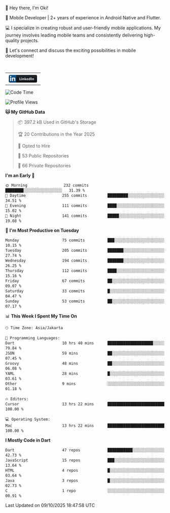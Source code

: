 <p>
 👋 Hey there, I'm Oki!

🚀 Mobile Developer | 2+ years of experience in Android Native and Flutter.

💻 I specialize in creating robust and user-friendly mobile applications. My journey involves leading mobile teams and consistently delivering high-quality projects.

🔗 Let's connect and discuss the exciting possibilities in mobile development!

<br>

<table style="border:none; border-collapse:collapse; cellspacing:0; cellpadding:0">
    <tr>
        <td>
           <a href="https://www.linkedin.com/in/oki-6ba305173/" target="_blank">
              <img src="https://github.com/inisialkey/inisialkey/blob/main/assets/linkedin.svg" alt="LinkedIn" style="vertical-align:top; margin:4px" height=24>
          </a>
        </td>
    </tr>
</table>

<!-- <br>

<!--START_SECTION:waka-->
![Code Time](http://img.shields.io/badge/Code%20Time-1%2C520%20hrs%2056%20mins-blue)

![Profile Views](http://img.shields.io/badge/Profile%20Views-0-blue)

**🐱 My GitHub Data** 

> 📦 397.2 kB Used in GitHub's Storage 
 > 
> 🏆 20 Contributions in the Year 2025
 > 
> 💼 Opted to Hire
 > 
> 📜 53 Public Repositories 
 > 
> 🔑 66 Private Repositories 
 > 
**I'm an Early 🐤** 

```text
🌞 Morning                232 commits         ████████░░░░░░░░░░░░░░░░░   31.39 % 
🌆 Daytime                255 commits         █████████░░░░░░░░░░░░░░░░   34.51 % 
🌃 Evening                111 commits         ████░░░░░░░░░░░░░░░░░░░░░   15.02 % 
🌙 Night                  141 commits         █████░░░░░░░░░░░░░░░░░░░░   19.08 % 
```
📅 **I'm Most Productive on Tuesday** 

```text
Monday                   75 commits          ███░░░░░░░░░░░░░░░░░░░░░░   10.15 % 
Tuesday                  205 commits         ███████░░░░░░░░░░░░░░░░░░   27.74 % 
Wednesday                194 commits         ███████░░░░░░░░░░░░░░░░░░   26.25 % 
Thursday                 112 commits         ████░░░░░░░░░░░░░░░░░░░░░   15.16 % 
Friday                   67 commits          ██░░░░░░░░░░░░░░░░░░░░░░░   09.07 % 
Saturday                 33 commits          █░░░░░░░░░░░░░░░░░░░░░░░░   04.47 % 
Sunday                   53 commits          ██░░░░░░░░░░░░░░░░░░░░░░░   07.17 % 
```


📊 **This Week I Spent My Time On** 

```text
🕑︎ Time Zone: Asia/Jakarta

💬 Programming Languages: 
Dart                     10 hrs 40 mins      ████████████████████░░░░░   79.84 % 
JSON                     59 mins             ██░░░░░░░░░░░░░░░░░░░░░░░   07.45 % 
Groovy                   48 mins             ██░░░░░░░░░░░░░░░░░░░░░░░   06.08 % 
YAML                     28 mins             █░░░░░░░░░░░░░░░░░░░░░░░░   03.61 % 
Other                    9 mins              ░░░░░░░░░░░░░░░░░░░░░░░░░   01.18 % 

🔥 Editors: 
Cursor                   13 hrs 22 mins      █████████████████████████   100.00 % 

💻 Operating System: 
Mac                      13 hrs 22 mins      █████████████████████████   100.00 % 
```

**I Mostly Code in Dart** 

```text
Dart                     47 repos            ███████████░░░░░░░░░░░░░░   42.73 % 
JavaScript               15 repos            ███░░░░░░░░░░░░░░░░░░░░░░   13.64 % 
HTML                     4 repos             █░░░░░░░░░░░░░░░░░░░░░░░░   03.64 % 
Java                     3 repos             █░░░░░░░░░░░░░░░░░░░░░░░░   02.73 % 
C                        1 repo              ░░░░░░░░░░░░░░░░░░░░░░░░░   00.91 % 
```




 Last Updated on 09/10/2025 18:47:58 UTC
<!--END_SECTION:waka-->